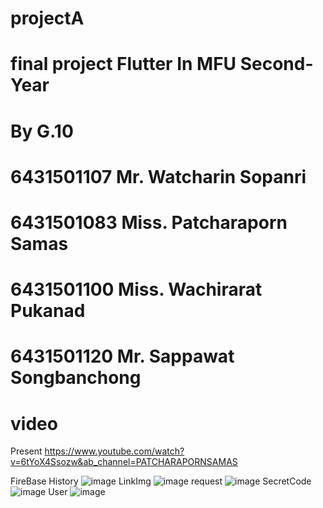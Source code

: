 # projectA

# final project Flutter In MFU Second-Year

# By G.10 
# 6431501107 Mr. Watcharin Sopanri 
# 6431501083 Miss. Patcharaporn Samas
# 6431501100 Miss. Wachirarat Pukanad
# 6431501120 Mr. Sappawat Songbanchong

# video
Present https://www.youtube.com/watch?v=6tYoX4Ssozw&ab_channel=PATCHARAPORNSAMAS

FireBase
History
![image](https://github.com/toontd156/projectA/assets/76784110/06de81da-fdc5-4f2b-9e4a-0aee4e5a387a)
LinkImg
![image](https://github.com/toontd156/projectA/assets/76784110/e354816c-22c6-4247-a0fd-08e3a2efefb0)
request
![image](https://github.com/toontd156/projectA/assets/76784110/2375fb42-fd88-49b6-9a85-584ae867aa0d)
SecretCode
![image](https://github.com/toontd156/projectA/assets/76784110/36ff0ced-1383-4d00-9f58-4afb7a7ddfb7)
User
![image](https://github.com/toontd156/projectA/assets/76784110/cfe011c0-b406-495c-9aad-f50472a4fcd0)
